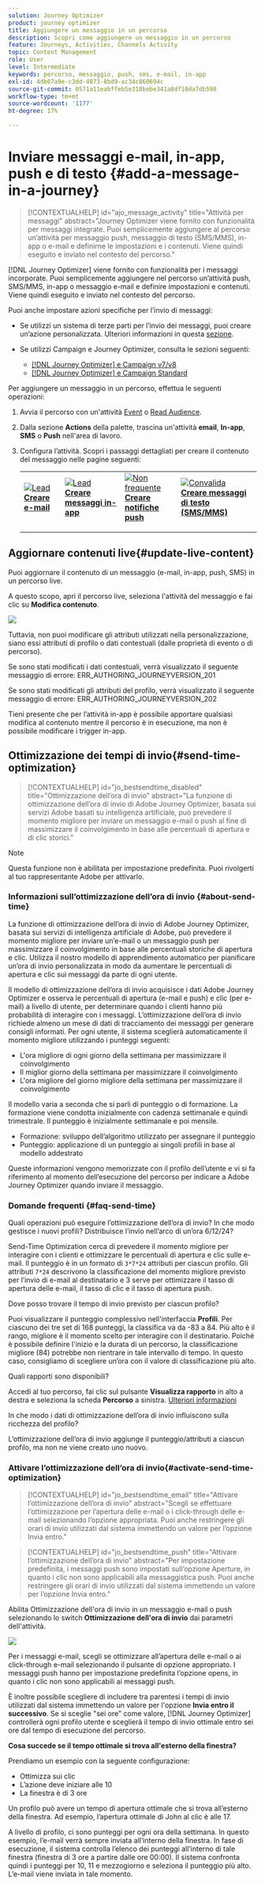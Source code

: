 ```yaml
---
solution: Journey Optimizer
product: journey optimizer
title: Aggiungere un messaggio in un percorso
description: Scopri come aggiungere un messaggio in un percorso
feature: Journeys, Activities, Channels Activity
topic: Content Management
role: User
level: Intermediate
keywords: percorso, messaggio, push, sms, e-mail, in-app
exl-id: 4db07a9e-c3dd-4873-8bd9-ac34c860694c
source-git-commit: 0571a11eabffeb5e318bebe341a8df18da7db598
workflow-type: tm+mt
source-wordcount: '1177'
ht-degree: 17%

---
```


# Inviare messaggi e-mail, in-app, push e di testo {#add-a-message-in-a-journey}

>[!CONTEXTUALHELP]
>id="ajo_message_activity"
>title="Attività per messaggi"
>abstract="Journey Optimizer viene fornito con funzionalità per messaggi integrate. Puoi semplicemente aggiungere al percorso un’attività per messaggio push, messaggio di testo (SMS/MMS), in-app o e-mail e definirne le impostazioni e i contenuti. Viene quindi eseguito e inviato nel contesto del percorso."

[!DNL Journey Optimizer] viene fornito con funzionalità per i messaggi incorporate. Puoi semplicemente aggiungere nel percorso un’attività push, SMS/MMS, in-app o messaggio e-mail e definire impostazioni e contenuti. Viene quindi eseguito e inviato nel contesto del percorso.

Puoi anche impostare azioni specifiche per l’invio di messaggi:

* Se utilizzi un sistema di terze parti per l’invio dei messaggi, puoi creare un’azione personalizzata. Ulteriori informazioni in questa [sezione](../action/action.md).

* Se utilizzi Campaign e Journey Optimizer, consulta le sezioni seguenti:

   * [[!DNL Journey Optimizer] e Campaign v7/v8](../action/acc-action.md)
   * [[!DNL Journey Optimizer] e Campaign Standard](../action/acs-action.md)

Per aggiungere un messaggio in un percorso, effettua le seguenti operazioni:

1. Avvia il percorso con un&#39;attività [Event](general-events.md) o [Read Audience](read-audience.md).

1. Dalla sezione **Actions** della palette, trascina un&#39;attività **email**, **In-app**, **SMS** o **Push** nell&#39;area di lavoro.

1. Configura l’attività. Scopri i passaggi dettagliati per creare il contenuto del messaggio nelle pagine seguenti:

   <table style="table-layout:fixed">
   <tr style="border: 0;">
   <td>
   <a href="../email/create-email.md">
   <img alt="Lead" src="../assets/do-not-localize/email.jpg">
   </a>
   <div><a href="../email/create-email.md"><strong>Creare e-mail</strong>
   </div>
   <p>
   </td>
   <td>
   <a href="../in-app/create-in-app.md">
   <img alt="Lead" src="../assets/do-not-localize/in-app.jpg">
   </a>
   <div><a href="../in-app/create-in-app.md"><strong>Creare messaggi in-app</strong>
   </div>
   <p>
   </td>
   <td>
   <a href="../push/create-push.md">
   <img alt="Non frequente" src="../assets/do-not-localize/push.jpg">
   </a>
   <div>
   <a href="../push/create-push.md"><strong>Creare notifiche push<strong></a>
   </div>
   <p>
   </td>
   <td>
   <a href="../sms/create-sms.md">
   <img alt="Convalida" src="../assets/do-not-localize/sms.jpg">
   </a>
   <div>
   <a href="../sms/create-sms.md"><strong>Creare messaggi di testo (SMS/MMS)</strong></a>
   </div>
   <p>
   </td>
   </tr>
   </table>

## Aggiornare contenuti live{#update-live-content}

Puoi aggiornare il contenuto di un messaggio (e-mail, in-app, push, SMS) in un percorso live.

A questo scopo, apri il percorso live, seleziona l&#39;attività del messaggio e fai clic su **Modifica contenuto**.

![](assets/add-a-message2.png)

Tuttavia, non puoi modificare gli attributi utilizzati nella personalizzazione, siano essi attributi di profilo o dati contestuali (dalle proprietà di evento o di percorso).

Se sono stati modificati i dati contestuali, verrà visualizzato il seguente messaggio di errore: ERR_AUTHORING_JOURNEYVERSION_201

Se sono stati modificati gli attributi del profilo, verrà visualizzato il seguente messaggio di errore: ERR_AUTHORING_JOURNEYVERSION_202

Tieni presente che per l’attività in-app è possibile apportare qualsiasi modifica al contenuto mentre il percorso è in esecuzione, ma non è possibile modificare i trigger in-app.

## Ottimizzazione dei tempi di invio{#send-time-optimization}

>[!CONTEXTUALHELP]
>id="jo_bestsendtime_disabled"
>title="Ottimizzazione dell’ora di invio"
>abstract="La funzione di ottimizzazione dell’ora di invio di Adobe Journey Optimizer, basata sui servizi Adobe basati su intelligenza artificiale, può prevedere il momento migliore per inviare un messaggio e-mail o push al fine di massimizzare il coinvolgimento in base alle percentuali di apertura e di clic storici."

>[!NOTE]
>
>Questa funzione non è abilitata per impostazione predefinita. Puoi rivolgerti al tuo rappresentante Adobe per attivarlo.

### Informazioni sull’ottimizzazione dell’ora di invio {#about-send-time}

La funzione di ottimizzazione dell’ora di invio di Adobe Journey Optimizer, basata sui servizi di intelligenza artificiale di Adobe, può prevedere il momento migliore per inviare un’e-mail o un messaggio push per massimizzare il coinvolgimento in base alle percentuali storiche di apertura e clic. Utilizza il nostro modello di apprendimento automatico per pianificare un’ora di invio personalizzata in modo da aumentare le percentuali di apertura e clic sui messaggi da parte di ogni utente.

Il modello di ottimizzazione dell’ora di invio acquisisce i dati Adobe Journey Optimizer e osserva le percentuali di apertura (e-mail e push) e clic (per e-mail) a livello di utente, per determinare quando i clienti hanno più probabilità di interagire con i messaggi. L’ottimizzazione dell’ora di invio richiede almeno un mese di dati di tracciamento dei messaggi per generare consigli informati. Per ogni utente, il sistema sceglierà automaticamente il momento migliore utilizzando i punteggi seguenti:

* L&#39;ora migliore di ogni giorno della settimana per massimizzare il coinvolgimento
* Il miglior giorno della settimana per massimizzare il coinvolgimento
* L&#39;ora migliore del giorno migliore della settimana per massimizzare il coinvolgimento

Il modello varia a seconda che si parli di punteggio o di formazione. La formazione viene condotta inizialmente con cadenza settimanale e quindi trimestrale. Il punteggio è inizialmente settimanale e poi mensile.

* Formazione: sviluppo dell’algoritmo utilizzato per assegnare il punteggio
* Punteggio: applicazione di un punteggio ai singoli profili in base al modello addestrato

Queste informazioni vengono memorizzate con il profilo dell’utente e vi si fa riferimento al momento dell’esecuzione del percorso per indicare a Adobe Journey Optimizer quando inviare il messaggio.

### Domande frequenti {#faq-send-time}

Quali operazioni può eseguire l’ottimizzazione dell’ora di invio? In che modo gestisce i nuovi profili? Distribuisce l’invio nell’arco di un’ora 6/12/24?

Send-Time Optimization cerca di prevedere il momento migliore per interagire con i clienti e ottimizzare le percentuali di apertura e clic sulle e-mail. Il punteggio è in un formato di `3*7*24` attributi per ciascun profilo. Gli attributi `7*24` descrivono la classificazione del momento migliore previsto per l’invio di e-mail al destinatario e 3 serve per ottimizzare il tasso di apertura delle e-mail, il tasso di clic e il tasso di apertura push.

Dove posso trovare il tempo di invio previsto per ciascun profilo?

Puoi visualizzare il punteggio complessivo nell&#39;interfaccia **Profili**. Per ciascuno dei tre set di 168 punteggi, la classifica va da -83 a 84. Più alto è il rango, migliore è il momento scelto per interagire con il destinatario. Poiché è possibile definire l&#39;inizio e la durata di un percorso, la classificazione migliore (84) potrebbe non rientrare in tale intervallo di tempo. In questo caso, consigliamo di scegliere un’ora con il valore di classificazione più alto.

Quali rapporti sono disponibili?

Accedi al tuo percorso, fai clic sul pulsante **Visualizza rapporto** in alto a destra e seleziona la scheda **Percorso** a sinistra. [Ulteriori informazioni](../reports/journey-global-report.md)

In che modo i dati di ottimizzazione dell’ora di invio influiscono sulla ricchezza del profilo?

L’ottimizzazione dell’ora di invio aggiunge il punteggio/attributi a ciascun profilo, ma non ne viene creato uno nuovo.

### Attivare l’ottimizzazione dell’ora di invio{#activate-send-time-optimization}

>[!CONTEXTUALHELP]
>id="jo_bestsendtime_email"
>title="Attivare l’ottimizzazione dell’ora di invio"
>abstract="Scegli se effettuare l’ottimizzazione per l’apertura delle e-mail o i click-through delle e-mail selezionando l’opzione appropriata. Puoi anche restringere gli orari di invio utilizzati dal sistema immettendo un valore per l’opzione Invia entro."

>[!CONTEXTUALHELP]
>id="jo_bestsendtime_push"
>title="Attivare l’ottimizzazione dell’ora di invio"
>abstract="Per impostazione predefinita, i messaggi push sono impostati sull’opzione Aperture, in quanto i clic non sono applicabili alla messaggistica push. Puoi anche restringere gli orari di invio utilizzati dal sistema immettendo un valore per l’opzione Invia entro."

Abilita Ottimizzazione dell&#39;ora di invio in un messaggio e-mail o push selezionando lo switch **Ottimizzazione dell&#39;ora di invio** dai parametri dell&#39;attività.

![](../building-journeys/assets/jo-message5.png)

Per i messaggi e-mail, scegli se ottimizzare all’apertura delle e-mail o ai click-through e-mail selezionando il pulsante di opzione appropriato. I messaggi push hanno per impostazione predefinita l’opzione opens, in quanto i clic non sono applicabili ai messaggi push.

È inoltre possibile scegliere di includere tra parentesi i tempi di invio utilizzati dal sistema immettendo un valore per l&#39;opzione **Invia entro il successivo**. Se si sceglie &quot;sei ore&quot; come valore, [!DNL Journey Optimizer] controllerà ogni profilo utente e sceglierà il tempo di invio ottimale entro sei ore dal tempo di esecuzione del percorso.

**Cosa succede se il tempo ottimale si trova all&#39;esterno della finestra?**

Prendiamo un esempio con la seguente configurazione:

* Ottimizza sui clic
* L’azione deve iniziare alle 10
* La finestra è di 3 ore

Un profilo può avere un tempo di apertura ottimale che si trova all’esterno della finestra. Ad esempio, l’apertura ottimale di John al clic è alle 17.

A livello di profilo, ci sono punteggi per ogni ora della settimana. In questo esempio, l’e-mail verrà sempre inviata all’interno della finestra. In fase di esecuzione, il sistema controlla l’elenco dei punteggi all’interno di tale finestra (finestra di 3 ore a partire dalle ore 00:00). Il sistema confronta quindi i punteggi per 10, 11 e mezzogiorno e seleziona il punteggio più alto. L’e-mail viene inviata in tale momento.

